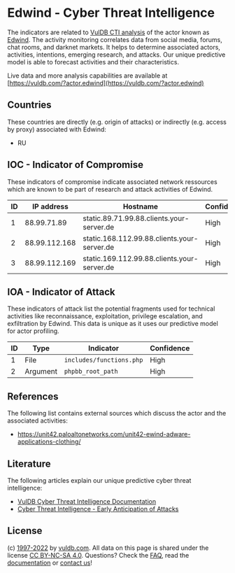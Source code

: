 # Edwind - Cyber Threat Intelligence

The indicators are related to [VulDB CTI analysis](https://vuldb.com/?kb.cti) of the actor known as [Edwind](https://vuldb.com/?actor.edwind). The activity monitoring correlates data from social media, forums, chat rooms, and darknet markets. It helps to determine associated actors, activities, intentions, emerging research, and attacks. Our unique predictive model is able to forecast activities and their characteristics.

Live data and more analysis capabilities are available at [https://vuldb.com/?actor.edwind](https://vuldb.com/?actor.edwind)

## Countries

These countries are directly (e.g. origin of attacks) or indirectly (e.g. access by proxy) associated with Edwind:

* RU

## IOC - Indicator of Compromise

These indicators of compromise indicate associated network ressources which are known to be part of research and attack activities of Edwind.

ID | IP address | Hostname | Confidence
-- | ---------- | -------- | ----------
1 | 88.99.71.89 | static.89.71.99.88.clients.your-server.de | High
2 | 88.99.112.168 | static.168.112.99.88.clients.your-server.de | High
3 | 88.99.112.169 | static.169.112.99.88.clients.your-server.de | High

## IOA - Indicator of Attack

These indicators of attack list the potential fragments used for technical activities like reconnaissance, exploitation, privilege escalation, and exfiltration by Edwind. This data is unique as it uses our predictive model for actor profiling.

ID | Type | Indicator | Confidence
-- | ---- | --------- | ----------
1 | File | `includes/functions.php` | High
2 | Argument | `phpbb_root_path` | High

## References

The following list contains external sources which discuss the actor and the associated activities:

* https://unit42.paloaltonetworks.com/unit42-ewind-adware-applications-clothing/

## Literature

The following articles explain our unique predictive cyber threat intelligence:

* [VulDB Cyber Threat Intelligence Documentation](https://vuldb.com/?kb.cti)
* [Cyber Threat Intelligence - Early Anticipation of Attacks](https://www.scip.ch/en/?labs.20201022)

## License

(c) [1997-2022](https://vuldb.com/?kb.changelog) by [vuldb.com](https://vuldb.com/?kb.about). All data on this page is shared under the license [CC BY-NC-SA 4.0](https://creativecommons.org/licenses/by-nc-sa/4.0/). Questions? Check the [FAQ](https://vuldb.com/?kb.faq), read the [documentation](https://vuldb.com/?kb) or [contact us](https://vuldb.com/?contact)!
